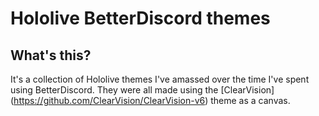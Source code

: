 # Hololive BetterDiscord themes
## What's this?
It's a collection of Hololive themes I've amassed over the time I've spent using BetterDiscord. They were all made using the [ClearVision] (https://github.com/ClearVision/ClearVision-v6) theme as a canvas.
